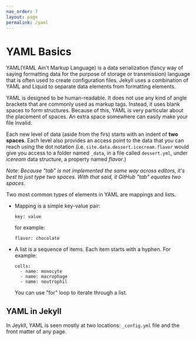 ```yaml
---
nav_order: 7
layout: page
permalink: /yaml
---
```


# YAML Basics

YAML(YAML Ain't Markup Language) is a data serialization (fancy way of saying formatting data for the purpose of storage or transmission) language that is often used to create configuration files. Jekyll uses a combination of YAML and Liquid to separate data elements from formatting elements.

YAML is designed to be human-readable. It does not use any kind of angle brackets that are commonly used as markup tags. Instead, it uses blank spaces to form structures. Because of this, YAML is very particular about the placement of spaces. An extra space somewhere can easily make your file invalid. 

Each new level of data (aside from the firs) starts with an indent of **two spaces**. Each level also provides an access point to the data that you can reach using the dot notation (i.e. `site.data.dessert.icecream.flavor` would give you access to a folder named `_data`, in a file called `dessert.yml`, under _iceream_ data structure, a property named _flavor_.)

_Note: Because "tab" is not implemented the same way across editors, it's best to just type two spaces. With that said, it GitHub "tab" equates two spaces._

Two most common types of elements in YAML are mappings and lists. 
- Mapping is a simple key-value pair:

  ```
  key: value
  ```
  for example:
  ```
  flavor: chocolate
  ```
- A list is a sequence of items. Each item starts with a hyphen. For example:
  ```
  cells:
    - name: monocyte
    - name: macrophage
    - name: neutrophil
  ```
  You can use "for" loop to iterate through a list.
  
## YAML in Jekyll
  
In Jeykll, YAML is seen mostly at two locations: `_config.yml` file and the front matter of any page. 
